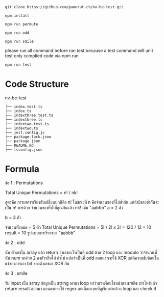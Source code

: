 `git clone https://github.com/panurut-ch/nv-be-test.git`

`npm install`

`npm run permute`

`npm run odd`

`npm run smile
`

please run all command before run test because a test command will unit test only complied code via npm run

`npm run test`


# Code Structure

nv-be-test

```
├── index.test.ts
├── index.ts
├── indexthree.test.ts
├── indexthree.ts
├── indextwo.test.ts
├── indextwo.ts
├── jest.config.js
├── package-lock.json
├── package.json
├── README.md
├── tsconfig.json
```

# Formula

ข้อ 1 : Permutations

Total Unique Permutations =  n! / nk!

สูตรคือ การหาการเรียงสับเปลี่ยนปกติคือ n! ในขณะที่ n คือจำนวนของที่ไม่ซ้ำกัน
แต่ถ้ามีของซ้ำกันจะเป็น n! หารด้วย จำนวนของที่ซ้ำที่คูณกันแล้ว nk!
เช่น "aabbb"
a = 2 ตัว

b = 3 ตัว

จำนวนทั้งหมด = 5 ตัว
Total Unique Permutations = 5! / 2! x 3!
= 120 / 12 = 10
result = 10 รูปแบบการเรียงของ "aabbb"


ข้อ 2 : odd

นับ ตัวเลขใน array แล้ว return ว่าเลขอะไรเป็นคี่ odd ด้วย 2 loop และ modulo
ว่าจำนวนที่นับ num หาด้วย 2 ลงตัวหรือไม่ ถ้าไม่ แปลว่าเป็นคี่ odd
ตอนแรกจะใช้ XOR แต่มีความซับซ้อนในแง่ของการเอา bit ของตัวเลขมา XOR กัน


ข้อ 3 : smile

รับ input เป็น array ข้อมูลเป็น string เอามา loop หาว่าตรงเงื่อนไขหน้าตา smile เท่าไหร่แล้ว
return result ออกมา
ตอนแรกจะใช้ regex แต่เลือกแบบที่ดูเรียบง่ายด้วย loop และ check if

